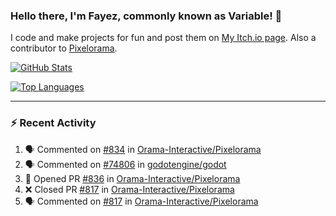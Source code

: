 ### Hello there, I'm Fayez, commonly known as Variable! 👋
I code and make projects for fun and post them on [My Itch.io page](https://variable-industries.itch.io/). Also a contributor to [Pixelorama](https://github.com/Orama-Interactive/Pixelorama).

[![GitHub Stats](https://github-readme-stats.vercel.app/api/?username=Variable-ind&show_icons=true&theme=merko)](https://github.com/anuraghazra/github-readme-stats)

[![Top Languages](https://github-readme-stats.vercel.app/api/top-langs/?username=Variable-ind&layout=compact&theme=merko)](https://github.com/anuraghazra/github-readme-stats)

---

### :zap: Recent Activity

<!--START_SECTION:activity-->
1. 🗣 Commented on [#834](https://github.com/Orama-Interactive/Pixelorama/issues/834) in [Orama-Interactive/Pixelorama](https://github.com/Orama-Interactive/Pixelorama)
2. 🗣 Commented on [#74806](https://github.com/godotengine/godot/issues/74806) in [godotengine/godot](https://github.com/godotengine/godot)
3. 💪 Opened PR [#836](https://github.com/Orama-Interactive/Pixelorama/pull/836) in [Orama-Interactive/Pixelorama](https://github.com/Orama-Interactive/Pixelorama)
4. ❌ Closed PR [#817](https://github.com/Orama-Interactive/Pixelorama/pull/817) in [Orama-Interactive/Pixelorama](https://github.com/Orama-Interactive/Pixelorama)
5. 🗣 Commented on [#817](https://github.com/Orama-Interactive/Pixelorama/issues/817) in [Orama-Interactive/Pixelorama](https://github.com/Orama-Interactive/Pixelorama)
<!--END_SECTION:activity-->

<!--
**Variable-ind/Variable-ind** is a ✨ _special_ ✨ repository because its `README.md` (this file) appears on your GitHub profile.

Here are some ideas to get you started:
- 🌱 I’m currently studying at ...
- 🔭 I’m currently working on ...
- 👯 I’m looking to collaborate on ...
- 🤔 I’m looking for help with ...
- 💬 Ask me about ...
- 📫 How to reach me: ...
- ⚡ Fun fact: ...
-->
